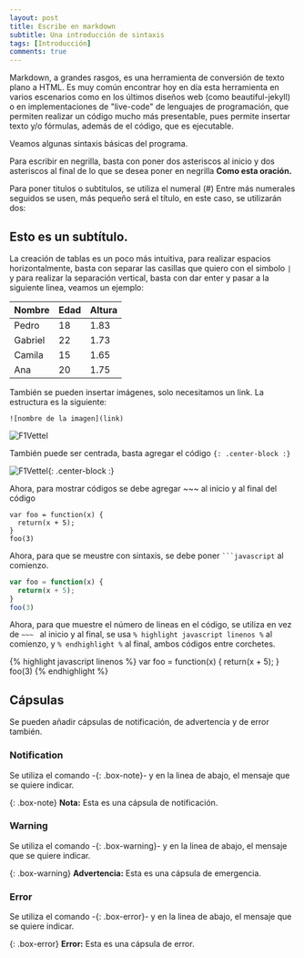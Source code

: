 ```yaml
---
layout: post
title: Escribe en markdown
subtitle: Una introducción de sintaxis
tags: [Introducción]
comments: true
---
```


Markdown, a grandes rasgos, es una herramienta de conversión de texto plano a HTML. Es muy común encontrar hoy en día esta herramienta en varios escenarios como en los últimos diseños web (como beautiful-jekyll) o en implementaciones de "live-code" de lenguajes de programación, que permiten realizar un código mucho más presentable, pues permite insertar texto y/o fórmulas, además de el código, que es ejecutable. 

Veamos algunas sintaxis básicas del programa.

Para escribir en negrilla, basta con poner dos asteriscos al inicio y dos asteriscos al final de lo que se desea poner en negrilla **Como esta oración.**

Para poner titulos o subtitulos, se utiliza el numeral (#) Entre más numerales seguidos se usen, más pequeño será el título, en este caso, se utilizarán dos: 

## Esto es un subtítulo.

La creación de tablas es un poco más intuitiva, para realizar espacios horizontalmente, basta con separar las casillas que quiero con el simbolo `|` y para realizar la separación vertical, basta con dar enter y pasar a la siguiente linea, veamos un ejemplo:


| Nombre | Edad | Altura |
| :------ |:--- | :--- |
| Pedro | 18 | 1.83 |
| Gabriel | 22 | 1.73 |
| Camila | 15 | 1.65 |
| Ana | 20 | 1.75 |


También se pueden insertar imágenes, solo necesitamos un link. La estructura es la siguiente: 

~~~
![nombre de la imagen](link)
~~~

![F1Vettel](https://cdn.newsapi.com.au/image/v1/4491b635d7fabb87059e9978a41dd196?width=320&height=240)

También puede ser centrada, basta agregar el código `{: .center-block :}`

![F1Vettel](https://cdn.newsapi.com.au/image/v1/4491b635d7fabb87059e9978a41dd196?width=320&height=240){: .center-block :}

Ahora, para mostrar códigos se debe agregar  ~~~ al inicio y al final del código

~~~
var foo = function(x) {
  return(x + 5);
}
foo(3)
~~~

Ahora, para que se meustre con sintaxis, se debe poner ` ```javascript ` al comienzo. 

```javascript
var foo = function(x) {
  return(x + 5);
}
foo(3)
```

Ahora, para que muestre el número de lineas en el código, se utiliza en vez de `~~~ ` al inicio y al final, se usa
`% highlight javascript linenos %` al comienzo, y `% endhighlight %` al final, ambos códigos entre corchetes.

{% highlight javascript linenos %}
var foo = function(x) {
  return(x + 5);
}
foo(3)
{% endhighlight %}

## Cápsulas
Se pueden añadir cápsulas de notificación, de advertencia y de error también.

### Notification

Se utiliza el comando -{: .box-note}- y en la linea de abajo, el mensaje que se quiere indicar.

{: .box-note}
**Nota:** Esta es una cápsula de notificación.

### Warning

Se utiliza el comando -{: .box-warning}- y en la linea de abajo, el mensaje que se quiere indicar.

{: .box-warning}
**Advertencia:** Esta es una cápsula de emergencia.

### Error

Se utiliza el comando -{: .box-error}- y en la linea de abajo, el mensaje que se quiere indicar.

{: .box-error}
**Error:** Esta es una cápsula de error.
